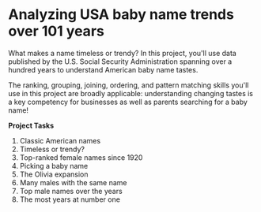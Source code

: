 # Analyzing USA baby name trends over 101 years
What makes a name timeless or trendy? In this project, you'll use data published by the U.S. Social Security Administration spanning over a hundred years to understand American baby name tastes.

The ranking, grouping, joining, ordering, and pattern matching skills you'll use in this project are broadly applicable: understanding changing tastes is a key competency for businesses as well as parents searching for a baby name!

**Project Tasks**
1. Classic American names
2. Timeless or trendy?
3. Top-ranked female names since 1920
4. Picking a baby name
5. The Olivia expansion
6. Many males with the same name
7. Top male names over the years
8. The most years at number one
